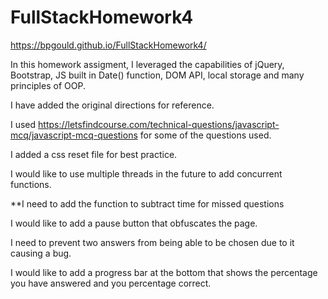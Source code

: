 # FullStackHomework4
https://bpgould.github.io/FullStackHomework4/

In this homework assigment, I leveraged the capabilities of jQuery, Bootstrap, JS built in Date() function, DOM API, local storage
and many principles of OOP.

I have added the original directions for reference.

I used https://letsfindcourse.com/technical-questions/javascript-mcq/javascript-mcq-questions for some of the questions used.

I added a css reset file for best practice.

I would like to use multiple threads in the future to add concurrent functions.

**I need to add the function to subtract time for missed questions

I would like to add a pause button that obfuscates the page.

I need to prevent two answers from being able to be chosen due to it causing a bug.

I would like to add a progress bar at the bottom that shows the percentage you have answered
and you percentage correct.
